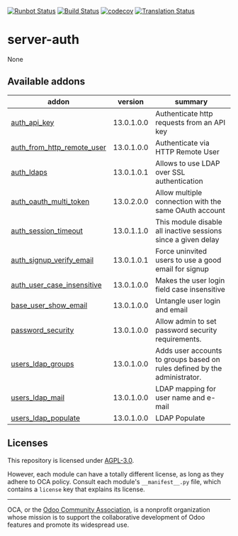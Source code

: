 [![Runbot Status](https://runbot.odoo-community.org/runbot/badge/flat/251/13.0.svg)](https://runbot.odoo-community.org/runbot/repo/github-com-oca-server-auth-251)
[![Build Status](https://travis-ci.com/OCA/server-auth.svg?branch=13.0)](https://travis-ci.com/OCA/server-auth)
[![codecov](https://codecov.io/gh/OCA/server-auth/branch/13.0/graph/badge.svg)](https://codecov.io/gh/OCA/server-auth)
[![Translation Status](https://translation.odoo-community.org/widgets/server-auth-13-0/-/svg-badge.svg)](https://translation.odoo-community.org/engage/server-auth-13-0/?utm_source=widget)

<!-- /!\ do not modify above this line -->

# server-auth

None

<!-- /!\ do not modify below this line -->

<!-- prettier-ignore-start -->

[//]: # (addons)

Available addons
----------------
addon | version | summary
--- | --- | ---
[auth_api_key](auth_api_key/) | 13.0.1.0.0 | Authenticate http requests from an API key
[auth_from_http_remote_user](auth_from_http_remote_user/) | 13.0.1.0.0 | Authenticate via HTTP Remote User
[auth_ldaps](auth_ldaps/) | 13.0.1.0.1 | Allows to use LDAP over SSL authentication
[auth_oauth_multi_token](auth_oauth_multi_token/) | 13.0.2.0.0 | Allow multiple connection with the same OAuth account
[auth_session_timeout](auth_session_timeout/) | 13.0.1.1.0 | This module disable all inactive sessions since a given delay
[auth_signup_verify_email](auth_signup_verify_email/) | 13.0.1.0.1 | Force uninvited users to use a good email for signup
[auth_user_case_insensitive](auth_user_case_insensitive/) | 13.0.1.0.0 | Makes the user login field case insensitive
[base_user_show_email](base_user_show_email/) | 13.0.1.0.0 | Untangle user login and email
[password_security](password_security/) | 13.0.1.0.0 | Allow admin to set password security requirements.
[users_ldap_groups](users_ldap_groups/) | 13.0.1.0.0 | Adds user accounts to groups based on rules defined by the administrator.
[users_ldap_mail](users_ldap_mail/) | 13.0.1.0.0 | LDAP mapping for user name and e-mail
[users_ldap_populate](users_ldap_populate/) | 13.0.1.0.0 | LDAP Populate

[//]: # (end addons)

<!-- prettier-ignore-end -->

## Licenses

This repository is licensed under [AGPL-3.0](LICENSE).

However, each module can have a totally different license, as long as they adhere to OCA
policy. Consult each module's `__manifest__.py` file, which contains a `license` key
that explains its license.

----

OCA, or the [Odoo Community Association](http://odoo-community.org/), is a nonprofit
organization whose mission is to support the collaborative development of Odoo features
and promote its widespread use.
